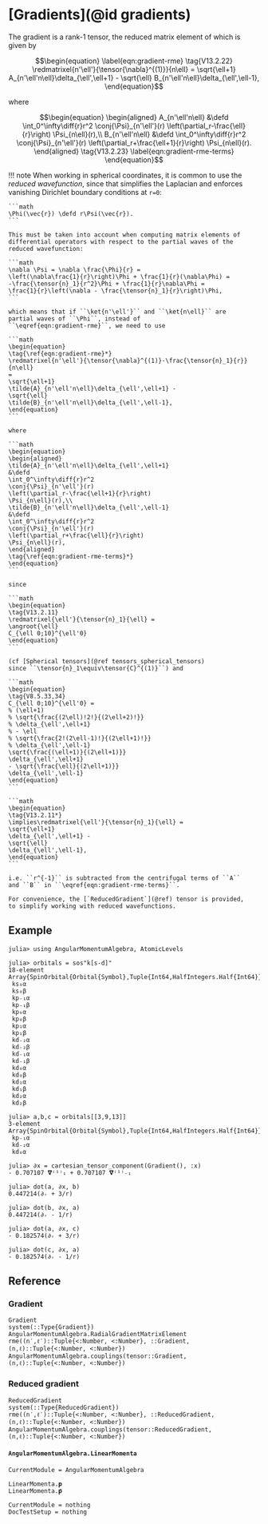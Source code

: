# [Gradients](@id gradients)

The gradient is a rank-1 tensor, the reduced matrix element of which
is given by

```math
\begin{equation}
\label{eqn:gradient-rme}
\tag{V13.2.22}
\redmatrixel{n'\ell'}{\tensor{\nabla}^{(1)}}{n\ell} =
\sqrt{\ell+1}
A_{n'\ell'n\ell}\delta_{\ell',\ell+1} -
\sqrt{\ell}
B_{n'\ell'n\ell}\delta_{\ell',\ell-1},
\end{equation}
```

where

```math
\begin{equation}
\begin{aligned}
A_{n'\ell'n\ell} &\defd
\int_0^\infty\diff{r}r^2
\conj{\Psi}_{n'\ell'}(r)
\left(\partial_r-\frac{\ell}{r}\right)
\Psi_{n\ell}(r),\\
B_{n'\ell'n\ell} &\defd
\int_0^\infty\diff{r}r^2
\conj{\Psi}_{n'\ell'}(r)
\left(\partial_r+\frac{\ell+1}{r}\right)
\Psi_{n\ell}(r).
\end{aligned}
\tag{V13.2.23}
\label{eqn:gradient-rme-terms}
\end{equation}
```

!!! note
    When working in spherical coordinates, it is common to use the
    _reduced wavefunction_, since that simplifies the Laplacian and
    enforces vanishing Dirichlet boundary conditions at ``r=0``:

    ```math
    \Phi(\vec{r}) \defd r\Psi(\vec{r}).
    ```

    This must be taken into account when computing matrix elements of
    differential operators with respect to the partial waves of the
    reduced wavefunction:

    ```math
    \nabla \Psi = \nabla \frac{\Phi}{r} =
    \left(\nabla\frac{1}{r}\right)\Phi + \frac{1}{r}(\nabla\Phi) =
    -\frac{\tensor{n}_1}{r^2}\Phi + \frac{1}{r}\nabla\Phi =
    \frac{1}{r}\left(\nabla - \frac{\tensor{n}_1}{r}\right)\Phi,
    ```

    which means that if ``\ket{n'\ell'}`` and ``\ket{n\ell}`` are
    partial waves of ``\Phi``, instead of
    ``\eqref{eqn:gradient-rme}``, we need to use

    ```math
    \begin{equation}
    \tag{\ref{eqn:gradient-rme}*}
    \redmatrixel{n'\ell'}{\tensor{\nabla}^{(1)}-\frac{\tensor{n}_1}{r}}{n\ell}
    =
    \sqrt{\ell+1}
    \tilde{A}_{n'\ell'n\ell}\delta_{\ell',\ell+1} -
    \sqrt{\ell}
    \tilde{B}_{n'\ell'n\ell}\delta_{\ell',\ell-1},
    \end{equation}
    ```

    where

    ```math
    \begin{equation}
    \begin{aligned}
    \tilde{A}_{n'\ell'n\ell}\delta_{\ell',\ell+1}
    &\defd
    \int_0^\infty\diff{r}r^2
    \conj{\Psi}_{n'\ell'}(r)
    \left(\partial_r-\frac{\ell+1}{r}\right)
    \Psi_{n\ell}(r),\\
    \tilde{B}_{n'\ell'n\ell}\delta_{\ell',\ell-1}
    &\defd
    \int_0^\infty\diff{r}r^2
    \conj{\Psi}_{n'\ell'}(r)
    \left(\partial_r+\frac{\ell}{r}\right)
    \Psi_{n\ell}(r),
    \end{aligned}
    \tag{\ref{eqn:gradient-rme-terms}*}
    \end{equation}
    ```

    since

    ```math
    \begin{equation}
    \tag{V13.2.11}
    \redmatrixel{\ell'}{\tensor{n}_1}{\ell} =
    \angroot{\ell}
    C_{\ell 0;10}^{\ell'0}
    \end{equation}
    ```

    (cf [Spherical tensors](@ref tensors_spherical_tensors)
    since ``\tensor{n}_1\equiv\tensor{C}^{(1)}``) and

    ```math
    \begin{equation}
    \tag{V8.5.33,34}
    C_{\ell 0;10}^{\ell'0} =
    % (\ell+1)
    % \sqrt{\frac{(2\ell)!2!}{(2\ell+2)!}}
    % \delta_{\ell',\ell+1}
    % - \ell
    % \sqrt{\frac{2!(2\ell-1)!}{(2\ell+1)!}}
    % \delta_{\ell',\ell-1}
    \sqrt{\frac{(\ell+1)}{(2\ell+1)}}
    \delta_{\ell',\ell+1}
    - \sqrt{\frac{\ell}{(2\ell+1)}}
    \delta_{\ell',\ell-1}
    \end{equation}
    ```

    ```math
    \begin{equation}
    \tag{V13.2.11*}
    \implies\redmatrixel{\ell'}{\tensor{n}_1}{\ell} =
    \sqrt{\ell+1}
    \delta_{\ell',\ell+1} -
    \sqrt{\ell}
    \delta_{\ell',\ell-1},
    \end{equation}
    ```

    i.e. ``r^{-1}`` is subtracted from the centrifugal terms of ``A``
    and ``B`` in ``\eqref{eqn:gradient-rme-terms}``.

    For convenience, the [`ReducedGradient`](@ref) tensor is provided,
    to simplify working with reduced wavefunctions.

## Example

```jldoctest
julia> using AngularMomentumAlgebra, AtomicLevels

julia> orbitals = sos"k[s-d]"
18-element Array{SpinOrbital{Orbital{Symbol},Tuple{Int64,HalfIntegers.Half{Int64}}},1}:
 ks₀α
 ks₀β
 kp₋₁α
 kp₋₁β
 kp₀α
 kp₀β
 kp₁α
 kp₁β
 kd₋₂α
 kd₋₂β
 kd₋₁α
 kd₋₁β
 kd₀α
 kd₀β
 kd₁α
 kd₁β
 kd₂α
 kd₂β

julia> a,b,c = orbitals[[3,9,13]]
3-element Array{SpinOrbital{Orbital{Symbol},Tuple{Int64,HalfIntegers.Half{Int64}}},1}:
 kp₋₁α
 kd₋₂α
 kd₀α

julia> ∂x = cartesian_tensor_component(Gradient(), :x)
- 0.707107 𝛁̂⁽¹⁾₁ + 0.707107 𝛁̂⁽¹⁾₋₁

julia> dot(a, ∂x, b)
0.447214(∂ᵣ + 3/r)

julia> dot(b, ∂x, a)
0.447214(∂ᵣ - 1/r)

julia> dot(a, ∂x, c)
- 0.182574(∂ᵣ + 3/r)

julia> dot(c, ∂x, a)
- 0.182574(∂ᵣ - 1/r)
```

## Reference

### Gradient

```@docs
Gradient
system(::Type{Gradient})
AngularMomentumAlgebra.RadialGradientMatrixElement
rme((n′,ℓ′)::Tuple{<:Number, <:Number}, ::Gradient, (n,ℓ)::Tuple{<:Number, <:Number})
AngularMomentumAlgebra.couplings(tensor::Gradient, (n,ℓ)::Tuple{<:Number, <:Number})
```

### Reduced gradient

```@docs
ReducedGradient
system(::Type{ReducedGradient})
rme((n′,ℓ′)::Tuple{<:Number, <:Number}, ::ReducedGradient, (n,ℓ)::Tuple{<:Number, <:Number})
AngularMomentumAlgebra.couplings(tensor::ReducedGradient, (n,ℓ)::Tuple{<:Number, <:Number})
```

#### `AngularMomentumAlgebra.LinearMomenta`

```@meta
CurrentModule = AngularMomentumAlgebra
```

```@docs
LinearMomenta.𝐩
LinearMomenta.𝐩̃
```

```@meta
CurrentModule = nothing
DocTestSetup = nothing
```
